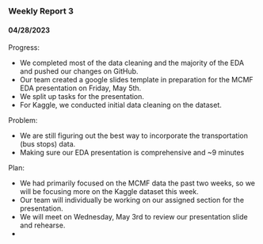 ### Weekly Report 3
#### 04/28/2023


Progress:
- We completed most of the data cleaning and the majority of the EDA and pushed our changes on GitHub.
- Our team created a google slides template in preparation for the MCMF EDA presentation on Friday, May 5th.
- We split up tasks for the presentation.
- For Kaggle, we conducted initial data cleaning on the dataset.

Problem:
- We are still figuring out the best way to incorporate the transportation (bus stops) data. 
- Making sure our EDA presentation is comprehensive and ~9 minutes

Plan:
- We had primarily focused on the MCMF data the past two weeks, so we will be focusing more on the Kaggle dataset this week.
- Our team will individually be working on our assigned section for the presentation.
- We will meet on Wednesday, May 3rd to review our presentation slide and rehearse. 
- 



